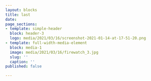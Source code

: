 ```yaml
---
layout: blocks
title: last
date: 
page_sections:
- template: simple-header
  block: header-3
  logo: media/2021/03/16/screenshot-2021-01-14-at-17-51-20.png
- template: full-width-media-element
  block: media-1
  image: media/2021/03/16/firewatch_3.jpg
  slug: ''
  caption: ''
published: false

---
```

